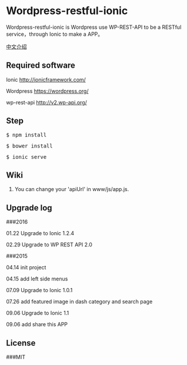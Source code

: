 # Wordpress-restful-ionic
Wordpress-restful-ionic is Wordpress use WP-REST-API to be a RESTful service，through Ionic to make a APP。 

[中文介绍](https://github.com/oukan/wordpress-restful-ionic/blob/master/README-cn.md)

## Required software

Ionic http://ionicframework.com/

Wordpress https://wordpress.org/

wp-rest-api http://v2.wp-api.org/

## Step
<pre>$ npm install </pre>
<pre>$ bower install </pre>
<pre>$ ionic serve </pre>

## Wiki
1. You can change your 'apiUrl' in www/js/app.js.

## Upgrade log
###2016

01.22 Upgrade to Ionic  1.2.4

02.29 Upgrade to WP REST API 2.0

###2015

04.14 init project

04.15 add left side menus

07.09 Upgrade to Ionic  1.0.1

07.26 add featured image in dash category and search page

09.06 Upgrade to Ionic  1.1

09.06 add share this APP

## License

###MIT
